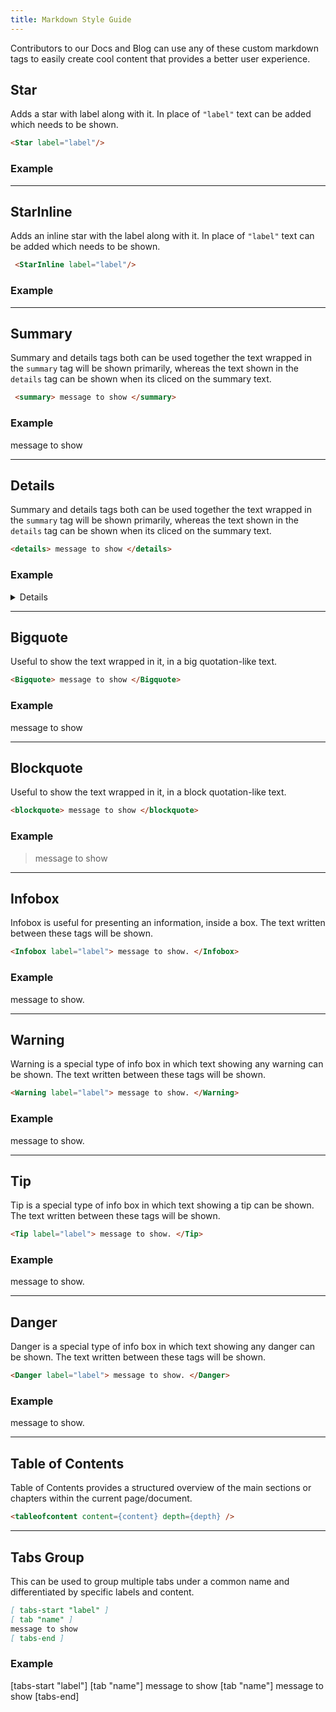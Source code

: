 ```yaml
---
title: Markdown Style Guide
---
```


Contributors to our Docs and Blog can use any of these custom markdown tags to easily create cool content that provides a better user experience.

<!-- ### 🚀 Custom Markdown Writing Style Guide -->

## Star

Adds a star with label along with it. In place of `"label"` text can be added which needs to be shown.

```markdown
<Star label="label"/>
```

### Example

<Star label="label"/>

---

## StarInline

Adds an inline star with the label along with it. In place of `"label"` text can be added which needs to be shown.

```markdown
 <StarInline label="label"/>
```

### Example

<StarInline label="label"/>

---

## Summary

Summary and details tags both can be used together the text wrapped in the `summary` tag will be shown primarily, whereas the text shown in the `details` tag can be shown when its cliced on the summary text.

```markdown
 <summary> message to show </summary>
```

### Example

<summary> message to show </summary>

---

## Details

Summary and details tags both can be used together the text wrapped in the `summary` tag will be shown primarily, whereas the text shown in the `details` tag can be shown when its cliced on the summary text.

```markdown
<details> message to show </details>
```

### Example

<details> message to show </details>

---

## Bigquote

Useful to show the text wrapped in it, in a big quotation-like text.

```markdown
<Bigquote> message to show </Bigquote>
```

### Example

<Bigquote> message to show </Bigquote>

---

## Blockquote

Useful to show the text wrapped in it, in a block quotation-like text.

```markdown
<blockquote> message to show </blockquote>
```

### Example

<blockquote> message to show </blockquote>

---

## Infobox

Infobox is useful for presenting an information, inside a box. The text written between these tags will be shown.

```markdown
<Infobox label="label"> message to show. </Infobox>
```

### Example

<Infobox label="label"> message to show. </Infobox>

---

## Warning

Warning is a special type of info box in which text showing any warning can be shown. The text written between these tags will be shown.

```markdown
<Warning label="label"> message to show. </Warning>
```

### Example

<Warning label="label"> message to show. </Warning>

---

## Tip

Tip is a special type of info box in which text showing a tip can be shown. The text written between these tags will be shown.

```markdown
<Tip label="label"> message to show. </Tip>
```

### Example

<Tip label="label"> message to show. </Tip>

---

## Danger

Danger is a special type of info box in which text showing any danger can be shown. The text written between these tags will be shown.

```markdown
<Danger label="label"> message to show. </Danger>
```

### Example

<Danger label="label"> message to show. </Danger>

---

## Table of Contents

Table of Contents provides a structured overview of the main sections or chapters within the current page/document.

```markdown
<tableofcontent content={content} depth={depth} />
```

---

## Tabs Group

This can be used to group multiple tabs under a common name and differentiated by specific labels and content.

```markdown
[ tabs-start "label" ]
[ tab "name" ]
message to show
[ tabs-end ]
```

### Example

[tabs-start "label"]
[tab "name"]
message to show
[tab "name"]
message to show
[tabs-end]
